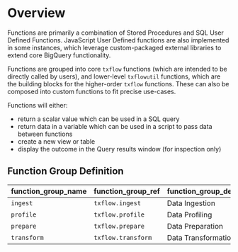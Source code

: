 # Overview

Functions are primarily a combination of Stored Procedures and SQL User Defined Functions.  JavaScript User Defined functions are also implemented in some instances, which leverage custom-packaged external libraries to extend core BigQuery functionality.

Functions are grouped into core `txflow` functions (which are intended to be directly called by users), and lower-level `txflowutil` functions, which are the building blocks for the higher-order `txflow` functions.  These can also be composed into custom functions to fit precise use-cases.

Functions will either:

- return a scalar value which can be used in a SQL query
- return data in a variable which can be used in a script to pass data between functions
- create a new view or table 
- display the outcome in the Query results window (for inspection only)

## Function Group Definition
function_group_name | function_group_ref | function_group_description
--- | --- | --- 
`ingest` | `txflow.ingest` | Data Ingestion 
`profile` | `txflow.profile` | Data Profiling
`prepare` | `txflow.prepare` | Data Preparation
`transform` | `txflow.transform` | Data Transformation 


